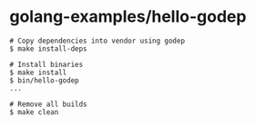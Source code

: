 # golang-examples/hello-godep

```
# Copy dependencies into vendor using godep
$ make install-deps

# Install binaries
$ make install
$ bin/hello-godep
...

# Remove all builds
$ make clean
```
